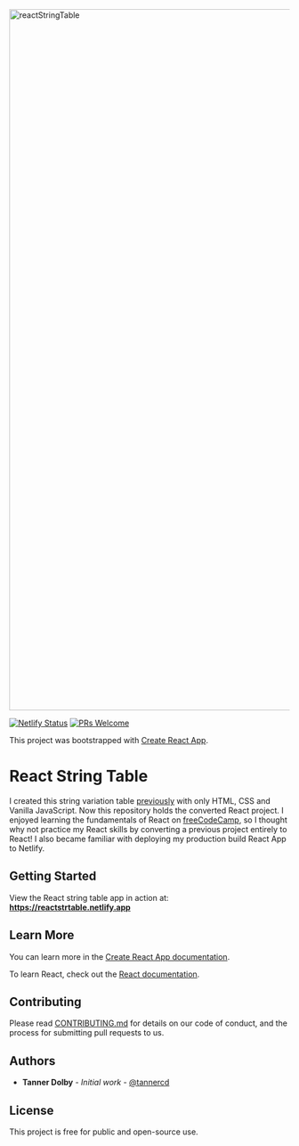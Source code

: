 <img width="1259" alt="reactStringTable" src="https://user-images.githubusercontent.com/48612525/84111723-61fb9b80-a9dc-11ea-82f2-0a1103daf00f.png">

[![Netlify Status](https://api.netlify.com/api/v1/badges/f02ad181-3a08-4549-b94e-e35889ae8f47/deploy-status)](https://app.netlify.com/sites/reactstrtable/deploys)
[![PRs Welcome](https://img.shields.io/badge/PRs-welcome-brightgreen.svg?style=flat-square)](http://makeapullrequest.com)

This project was bootstrapped with [Create React App](https://github.com/facebook/create-react-app).

# React String Table
I created this string variation table [previously](https://github.com/tannercd/stringtable-web) with only HTML, CSS and Vanilla JavaScript. Now this repository holds the converted React project. I enjoyed learning the fundamentals of React on [freeCodeCamp](https://freeCodeCamp.org), so I thought why not practice my React skills by converting a previous project entirely to React! I also became familiar with deploying my production build React App to Netlify.

## Getting Started
View the React string table app in action at: **https://reactstrtable.netlify.app**

## Learn More

You can learn more in the [Create React App documentation](https://facebook.github.io/create-react-app/docs/getting-started).

To learn React, check out the [React documentation](https://reactjs.org/).

## Contributing

Please read [CONTRIBUTING.md](https://github.com/tannercd/typescript-pokedex/blob/master/CONTRIBUTING.md) for details on our code of conduct, and the process for submitting pull requests to us.

## Authors

* **Tanner Dolby** - *Initial work* - [@tannercd](https://github.com/tannercd)

## License

This project is free for public and open-source use.


